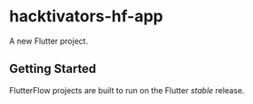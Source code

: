 # hacktivators-hf-app

A new Flutter project.

## Getting Started

FlutterFlow projects are built to run on the Flutter _stable_ release.
